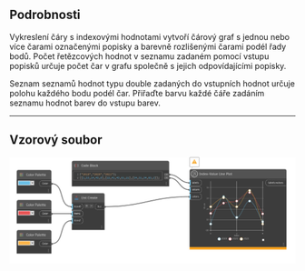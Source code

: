 ## Podrobnosti

Vykreslení čáry s indexovými hodnotami vytvoří čárový graf s jednou nebo více čarami označenými popisky a barevně rozlišenými čarami podél řady bodů. Počet řetězcových hodnot v seznamu zadaném pomocí vstupu popisků určuje počet čar v grafu společně s jejich odpovídajícími popisky.

Seznam seznamů hodnot typu double zadaných do vstupních hodnot určuje polohu každého bodu podél čar. Přiřaďte barvu každé čáře zadáním seznamu hodnot barev do vstupu barev.
___
## Vzorový soubor

![Index-Value Line Plot](./CoreNodeModelsWpf.Charts.BasicLineChartNodeModel_img.jpg)

